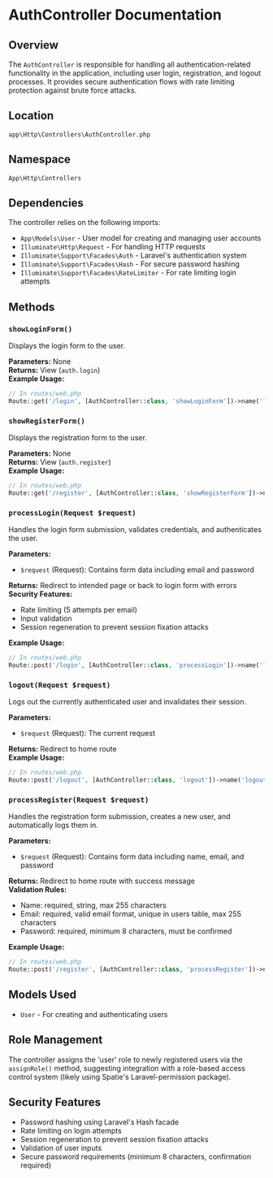 # AuthController Documentation

## Overview
The `AuthController` is responsible for handling all authentication-related functionality in the application, including user login, registration, and logout processes. It provides secure authentication flows with rate limiting protection against brute force attacks.

## Location
`app\Http\Controllers\AuthController.php`

## Namespace
`App\Http\Controllers`

## Dependencies
The controller relies on the following imports:
- `App\Models\User` - User model for creating and managing user accounts
- `Illuminate\Http\Request` - For handling HTTP requests
- `Illuminate\Support\Facades\Auth` - Laravel's authentication system
- `Illuminate\Support\Facades\Hash` - For secure password hashing
- `Illuminate\Support\Facades\RateLimiter` - For rate limiting login attempts

## Methods

### `showLoginForm()`
Displays the login form to the user.

**Parameters:** None  
**Returns:** View (`auth.login`)  
**Example Usage:**
```php
// In routes/web.php
Route::get('/login', [AuthController::class, 'showLoginForm'])->name('login');
```

### `showRegisterForm()`
Displays the registration form to the user.

**Parameters:** None  
**Returns:** View (`auth.register`)  
**Example Usage:**
```php
// In routes/web.php
Route::get('/register', [AuthController::class, 'showRegisterForm'])->name('register');
```

### `processLogin(Request $request)`
Handles the login form submission, validates credentials, and authenticates the user.

**Parameters:**
- `$request` (Request): Contains form data including email and password

**Returns:** Redirect to intended page or back to login form with errors  
**Security Features:**
- Rate limiting (5 attempts per email)
- Input validation
- Session regeneration to prevent session fixation attacks

**Example Usage:**
```php
// In routes/web.php
Route::post('/login', [AuthController::class, 'processLogin'])->name('login.process');
```

### `logout(Request $request)`
Logs out the currently authenticated user and invalidates their session.

**Parameters:**
- `$request` (Request): The current request

**Returns:** Redirect to home route  
**Example Usage:**
```php
// In routes/web.php
Route::post('/logout', [AuthController::class, 'logout'])->name('logout');
```

### `processRegister(Request $request)`
Handles the registration form submission, creates a new user, and automatically logs them in.

**Parameters:**
- `$request` (Request): Contains form data including name, email, and password

**Returns:** Redirect to home route with success message  
**Validation Rules:**
- Name: required, string, max 255 characters
- Email: required, valid email format, unique in users table, max 255 characters
- Password: required, minimum 8 characters, must be confirmed

**Example Usage:**
```php
// In routes/web.php
Route::post('/register', [AuthController::class, 'processRegister'])->name('register.process');
```

## Models Used
- `User` - For creating and authenticating users

## Role Management
The controller assigns the 'user' role to newly registered users via the `assignRole()` method, suggesting integration with a role-based access control system (likely using Spatie's Laravel-permission package).

## Security Features
- Password hashing using Laravel's Hash facade
- Rate limiting on login attempts
- Session regeneration to prevent session fixation attacks
- Validation of user inputs
- Secure password requirements (minimum 8 characters, confirmation required)

